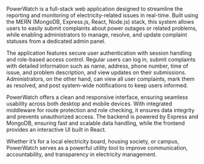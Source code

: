 PowerWatch is a full-stack web application designed to streamline the reporting and monitoring of electricity-related issues in real-time. Built using the MERN (MongoDB, Express.js, React, Node.js) stack, this system allows users to easily submit complaints about power outages or related problems, while enabling administrators to manage, resolve, and update complaint statuses from a dedicated admin panel.

The application features secure user authentication with session handling and role-based access control. Regular users can log in, submit complaints with detailed information such as name, address, phone number, time of issue, and problem description, and view updates on their submissions. Administrators, on the other hand, can view all user complaints, mark them as resolved, and post system-wide notifications to keep users informed.

PowerWatch offers a clean and responsive interface, ensuring seamless usability across both desktop and mobile devices. With integrated middleware for route protection and role checking, it ensures data integrity and prevents unauthorized access. The backend is powered by Express and MongoDB, ensuring fast and scalable data handling, while the frontend provides an interactive UI built in React.

Whether it’s for a local electricity board, housing society, or campus, PowerWatch serves as a powerful utility tool to improve communication, accountability, and transparency in electricity management.
